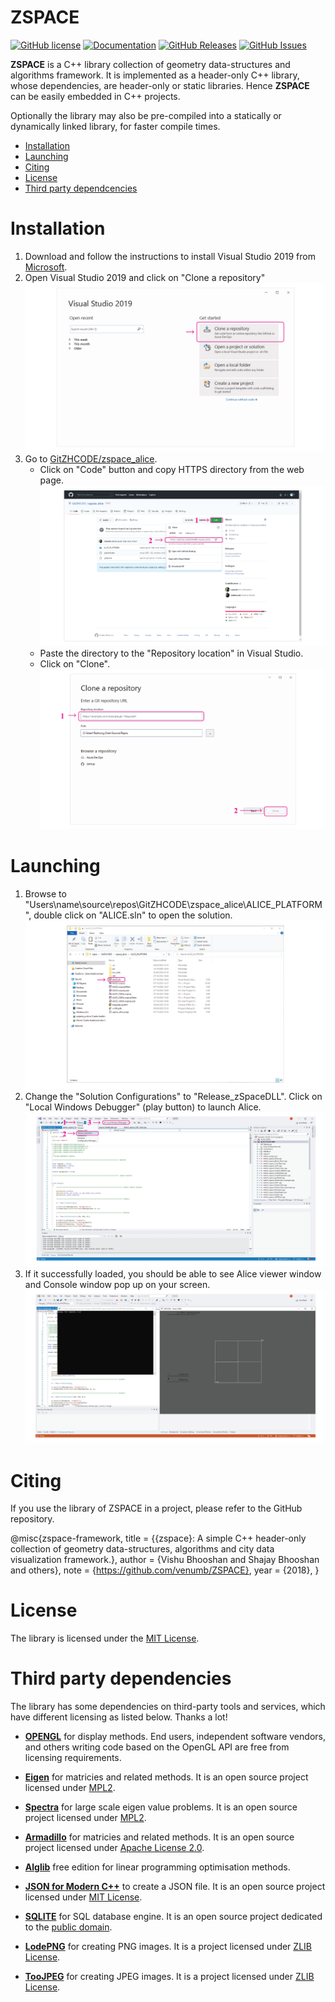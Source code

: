 # ZSPACE
[![GitHub license](https://img.shields.io/badge/license-MIT-blue.svg)](https://github.com/gitzhcode/zspace_core/LICENSE.MIT) [![Documentation](https://img.shields.io/badge/docs-doxygen-blue.svg)](https://github.com/gitzhcode/zspace_core/doxyoutput/) [![GitHub Releases](https://img.shields.io/github/release/gitzhcode/zspace_core.svg)](https://github.com/gitzhcode/zspace_core/releases) [![GitHub Issues](https://img.shields.io/github/issues/gitzhcode/zspace_core.svg)](http://github.com/gitzhcode/zspace_core/issues)

**ZSPACE** is a C++  library collection of geometry data-structures and algorithms framework. It is implemented as a header-only C++ library, whose dependencies, are header-only or static libraries. Hence **ZSPACE** can be easily embedded in C++ projects. 

Optionally the library may also be pre-compiled into a statically  or dynamically linked library, for faster compile times.

- [Installation](#Installation)
- [Launching](#Launching)
- [Citing](#Citing)
- [License](#license)
- [Third party dependcencies](#used-third-party-dependencies)

# Installation

1. Download and follow the instructions to install Visual Studio 2019 from [Microsoft](#https://learn.microsoft.com/en-us/visualstudio/releases/2019/release-notes).
2. Open Visual Studio 2019 and click on "Clone a repository"
   ![VS_1](assets\1_VS.png)
3. Go to [GitZHCODE/zspace_alice](#https://github.com/GitZHCODE/zspace_alice). 
   - Click on "Code" button and copy HTTPS directory from the web page.
     ![Git_3](assets\2_Git.png) 
   - Paste the directory to the "Repository location" in Visual Studio.
   - Click on "Clone".
     ![VS_4](assets\3_VS.png)

# Launching
1. Browse to "Users\name\source\repos\GitZHCODE\zspace_alice\ALICE_PLATFORM", double click on "ALICE.sln" to open the solution.
![Folder_5](assets\4_Folder.png)
2. Change the "Solution Configurations" to "Release_zSpaceDLL". Click on "Local Windows Debugger" (play button) to launch Alice.
![Alice_6](assets\5_VS.png)
3. If it successfully loaded, you should be able to see Alice viewer window and Console window pop up on your screen.
![Alice_7](assets\6_Alice.png)

# Citing
If you use the library of ZSPACE in a project, please refer to the GitHub repository.

@misc{zspace-framework,
      title  = {{zspace}: A simple C++ header-only collection of geometry data-structures, algorithms and city data visualization                       framework.},
      author = {Vishu Bhooshan and Shajay Bhooshan and others},
      note   = {https://github.com/venumb/ZSPACE},
      year   = {2018},
    }

# License
The library is licensed under the [MIT License](https://opensource.org/licenses/MIT).


# Third party dependencies
The library has some dependencies on third-party tools and services, which have different licensing as listed below.
Thanks a lot!

- [**OPENGL**](https://www.opengl.org/about/) for display methods. End users, independent software vendors, and others writing code based on the OpenGL API are free from licensing requirements.

- [**Eigen**](https://github.com/eigenteam/eigen-git-mirror) for matricies and related methods. It is an open source project licensed under
[MPL2](https://www.mozilla.org/MPL/2.0/).

- [**Spectra**](https://github.com/yixuan/spectra) for large scale eigen value problems. It is an open source project licensed under
[MPL2](https://www.mozilla.org/MPL/2.0/).

- [**Armadillo**](http://arma.sourceforge.net/) for matricies and related methods. It is an open source project licensed under
[Apache License 2.0](https://opensource.org/licenses/Apache-2.0).

- [**Alglib**](http://http://www.alglib.net/) free edition for linear programming optimisation methods.

- [**JSON for Modern C++**](https://github.com/nlohmann/json) to create a JSON file. It is an open source project licensed under
[MIT License](https://opensource.org/licenses/MIT).

- [**SQLITE**](https://www.sqlite.org/index.html) for SQL database engine. It is an open source project dedicated to the [public domain](https://en.wikipedia.org/wiki/Public_domain).

- [**LodePNG**](https://lodev.org/lodepng) for creating PNG images. It is a project licensed under 
[ZLIB License](https://zlib.net/zlib_license.html).

- [**TooJPEG**](https://create.stephan-brumme.com/toojpeg/) for creating JPEG images. It is a project licensed under 
[ZLIB License](https://zlib.net/zlib_license.html).


